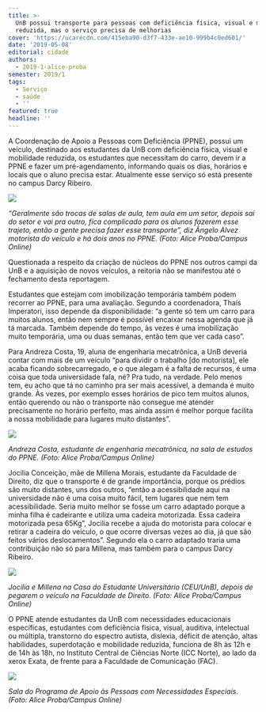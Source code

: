 ```yaml
---
title: >-
  UnB possui transporte para pessoas com deficiência física, visual e mobilidade
  reduzida, mas o serviço precisa de melhorias
cover: 'https://ucarecdn.com/415eba90-d3f7-433e-ae10-999b4c0ed601/'
date: '2019-05-08'
editorial: cidade
authors:
  - 2019-1-alice-proba
semester: 2019/1
tags:
  - Serviço
  - saúde
  - ''
featured: true
headline: ''
---
```

A Coordenação de Apoio a Pessoas com Deficiência (PPNE), possui um veículo, destinado aos estudantes da UnB com deficiência física, visual e mobilidade reduzida, os estudantes que necessitam do carro, devem ir a PPNE e fazer um pré-agendamento, informando quais os dias, horários e locais que o aluno precisa estar. Atualmente esse serviço só está presente no campus Darcy Ribeiro.

![](https://ucarecdn.com/661f43c5-4b9b-4db6-99da-0d66cbd07868/)

_“Geralmente são trocas de salas de aula, tem aula em um setor, depois sai do setor e vai pra outro, fica complicado para os alunos fazerem esse trajeto, então a gente precisa fazer esse transporte”, diz Ângelo Alvez motorista do veículo e há dois anos no PPNE. (Foto: Alice Proba/Campus Online)_

Questionada a respeito da criação de núcleos do PPNE nos outros campi da UnB e a aquisição de novos veículos, a reitoria não se manifestou até o fechamento desta reportagem.

Estudantes que estejam com imobilização temporária também podem recorrer ao PPNE, para uma avaliação. Segundo a coordenadora, Thaís Imperatori, isso depende da disponibilidade: “a gente só tem um carro para muitos alunos, então nem sempre é possível encaixar nessa agenda que já tá marcada. Também depende do tempo, às vezes é uma imobilização muito temporária, uma ou duas semanas, então tem que ver cada caso”.

Para Andreza Costa, 19, aluna de engenharia mecatrônica, a UnB deveria contar com mais de um veículo “para dividir o trabalho \[do motorista], ele acaba ficando sobrecarregado, e o que alegam é a falta de recursos, é uma coisa que toda universidade fala, né? Pra tudo, na verdade. Pelo menos tem, eu acho que tá no caminho pra ser mais acessível, a demanda é muito grande. Às vezes, por exemplo esses horários de pico tem muitos alunos, então querendo ou não o transporte não consegue me atender precisamente no horário perfeito, mas ainda assim é melhor porque facilita a nossa mobilidade para lugares muito distantes”.

![](https://ucarecdn.com/d634c903-e79f-4e93-bb5c-eed393765328/)

_Andreza Costa, estudante de engenharia mecatrônica, na sala de estudos do PPNE. (Foto: Alice Proba/Campus Online)_

Jocilia Conceição, mãe de Millena Morais, estudante da Faculdade de Direito, diz que o transporte é de grande importância, porque os prédios são muito distantes, uns dos outros, “então a acessibilidade aqui na universidade não é uma coisa muito fácil, tem lugares que nem tem acessibilidade. Seria muito melhor se fosse um carro adaptado porque a minha filha é cadeirante e utiliza uma cadeira motorizada. Essa cadeira motorizada pesa 65Kg”, Jocilia recebe a ajuda do motorista para colocar e retirar a cadeira do veículo, o que ocorre diversas vezes ao dia, já que são feitos vários deslocamentos”. Segundo ela o carro adaptado traria uma contribuição não só para Millena, mas também para o campus Darcy Ribeiro.

![](https://ucarecdn.com/973e2702-14ab-48b9-b651-d0df25a07b60/)

_Jocilia e Millena na Casa do Estudante Universitário (CEU/UnB), depois de pegarem o veículo na Faculdade de Direito. (Foto: Alice Proba/Campus Online)_

O PPNE atende estudantes da UnB com necessidades educacionais específicas, estudantes com deficiência física, visual, auditiva, intelectual ou múltipla, transtorno do espectro autista, dislexia, déficit de atenção, altas habilidades, superdotação e mobilidade reduzida, funciona de 8h às 12h e de 14h às 18h, no Instituto Central de Ciências Norte (ICC Norte), ao lado da xerox Exata, de frente para a Faculdade de Comunicação (FAC).

![](https://ucarecdn.com/4dfbd4b8-7ab9-42d8-aa6f-3ccd05cc99ad/-/crop/1200x739/0,447/-/preview/)

_Sala do Programa de Apoio às Pessoas com Necessidades Especiais. (Foto: Alice Proba/Campus Online)_
